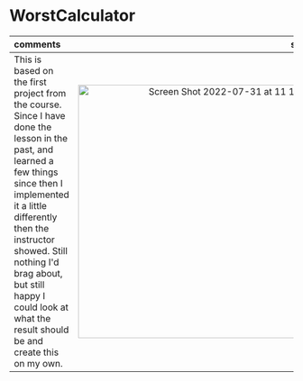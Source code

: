 # WorstCalculator
| comments | snapshot |
| :--- | ---: |
| This is based on the first project from the course. Since I have done the lesson in the past, and learned a few things since then I implemented it a little differently then the instructor showed. Still nothing I'd brag about, but still happy I could look at what the result should be and create this on my own. | <img width="450" alt="Screen Shot 2022-07-31 at 11 10 55 PM" src="https://user-images.githubusercontent.com/20800253/182083387-9acef37a-7ded-4f33-8f67-fa0f8dea76a1.png"> |





